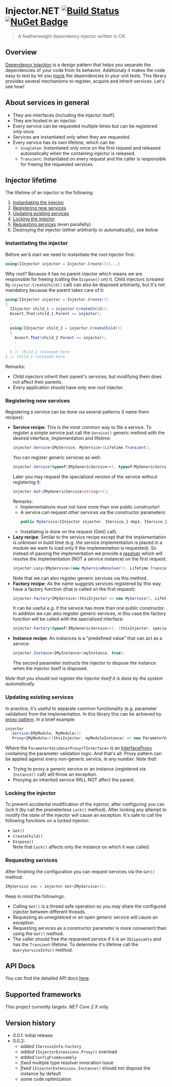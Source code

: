 # Injector.NET [![Build Status](https://travis-ci.com/Sholtee/injector.svg?branch=master)](https://travis-ci.com/Sholtee/injector) [![NuGet Badge](https://buildstats.info/nuget/injector.net)](https://www.nuget.org/packages/injector.net/)
> A featherweight dependency injector written in C#.
## Overview
[Dependency Injection](https://en.wikipedia.org/wiki/Dependency_injection ) is a design pattern that helps you separate the dependencies of your code from its behavior. Additionaly it makes the code easy to test by let you [mock](https://en.wikipedia.org/wiki/Mock_object ) the dependencies in your unit tests. This library provides several mechanisms to register, acquire and inherit services. Let's see how!
## About services in general
- They are interfaces (including the injector itself).
- They are hosted in an injector.
- Every service can be requested multiple times but can be registered only once.
- Services are instantiated only when they are requested.
- Every service has its own lifetime, which can be:
  * `Singleton`: Instantiated only once on the first request and released automatically when the containing injector is released.
  * `Transient`: Instantiated on every request and the caller is responsible for freeing the requested services.
## Injector lifetime
The lifetime of an injector is the following:
1. [Instantiating the injector](#instantiating-the-injector)
2. [Registering new services](#registering-new-services)
3. [Updating existing services](#updating-existing-services)
4. [Locking the injector](#locking-the-injector)
5. [Requesting services](#requesting-services) (even parallelly)
6. Destroying the injector (either arbitrarily or automatically), see below
### Instantiating the injector
Before we'd start we need to instantiate the *root* injector first:
```csharp
using(IInjector injector = Injector.Create()){...}
```
Why root? Because it has no parent injector which means we are responsible for freeing (calling the `Dispose()` on) it. Child injectors (created by `injector.CreateChild()` call) can also be disposed arbitrarily, but it's not mandatory because the parent takes care of it:
```csharp
using(IInjector injector = Injector.Create())
{
  IInjector child_1 = injector.CreateChild();
  Assert.That(child_1.Parent == injector);
  .
  .
  using(IInjector child_2 = injector.CreateChild())
  {
    Assert.That(child_2.Parent == injector);
    .
    .
  } // child_2 released here
} // child_1 released here
```
Remarks:
- Child injectors inherit their parent's services, but modifying them does not affect their parents. 
- Every application should have only one *root* injector. 
### Registering new services
Registering a service can be done via several patterns (I name them recipes):
- **Service recipe**: This is the most common way to file a service.
  To register a simple service just call the `Service()` generic method with the desired interface, implementation and lifetime:
  ```csharp
  injector.Service<IMyService, MyService>(Lifetime.Transient);
  ```
  You can register generic services as well:
  ```csharp
  injector.Service(typeof(IMyGenericService<>), typeof(MyGenericService<>), Lifetime.Singleton);
  ```
  Later you may request the specialized version of the service without registering it:
  ```csharp
  injector.Get<IMyGenericService<string>>();
  ```
  Remarks:
  - Implementations must not have more than one public constructor!
  - A service can request other services via the constructor parameters:
    ```csharp  
    public MyService(IInjector injector, IService_1 dep1, IService_2 dep2){...}
    ```  
  - Instatiating is done on the request (Get() call).
- **Lazy recipe**: Similar to the service recipe except that the implementation is unknown in build time (e.g. the service implementation is placed in a module we want to load only if the implementation is requested). So instead of passing the implementation we provide a [resolver](http://htmlpreview.github.io/?https://github.com/Sholtee/injector/blob/master/DOC/Solti.Utils.DI.ITypeResolver.html ) which will resolve the implementation (NOT a service instance) on the first request: 
  ```csharp
  injector.Lazy<IMyService>(new MyServiceResolver(), Lifetime.Transient);
  ```
  Note that we can also register generic services via this method.
- **Factory recipe**: As the name suggests services registered by this way have a factory function (that is called on the first request): 
  ```csharp
  injector.Factory<IMyService>(thisInjector => new MyService(), Lifetime.Singleton);
  ```
  It can be useful e.g. if the service has more than one public constructor. In addition we can also register generic services, in this case the factory function will be called with the specialized interface:
  ```csharp
  injector.Factory(typeof(IMyGenericService<>), (thisInjector, specializedIMyGenericService) => MyActivator.CreateInstance(typeof(MyGenericService<>), specializedIMyGenericService.GetGenericArguments()));
  ```
- **Instance recipe**: An instances is a "predefined value" that can act as a service: 
  ```csharp
  injector.Instance<IMyInstance>(myInstance, true);
  ```
  The second parameter instructs the injector to dispose the instance when the injector itself is disposed.
  
*Note that you should not register the injector itself it is done by the system automatically.*
### Updating existing services
In practice, it's useful to separate common functionality (e.g. parameter validation) from the implementation. In this library this can be achieved by [proxy pattern](https://en.wikipedia.org/wiki/Proxy_pattern ). In a brief example:
```csharp
injector
  .Service<IMyModule, MyModule>()
  .Proxy<IMyModule>((thisInjector, myModuleInstance) => new ParameterValidatorProxy<IMyModule>(myModuleInstance));
```
Where the `ParameterValidatorProxy<TInterface>` is an [InterfaceProxy<TInterface>](http://htmlpreview.github.io/?https://github.com/Sholtee/injector/blob/master/DOC/Solti.Utils.DI.InterfaceProxy-1.html ) containing the parameter validation logic. And that's all. Proxy pattern can be applied against every non-generic service, in any number.
*Note that:*
- Trying to proxy a generic service or an instance (registered via `Instance()` call) will throw an exception.
- Proxying an inherited service WILL NOT affect the parent.
### Locking the injector
To prevent accidental modification of the injector, after configuring you can lock it (by call the prameterless `Lock()` method). After locking any attempt to modify the state of the injector will cause an exception.
It's safe to call the following functions on a locked injector:
- `Get()`
- `CreateChild()`
- `Dispose()`  
Note that `Lock()` affects only the instance on which it was called.
### Requesting services
After finishing the configuration you can request services via the `Get()` method:
```csharp
IMyService svc = injector.Get<IMyService>();
``` 
Keep in mind the followings:
- Calling `Get()` is a thread safe operation so you may share the configured injector between different threads.
- Requesting an unregistered or an open generic service will cause an exception.
- Requesting services as a constructor parameter is more convenient than using the `Get()` method.
- The caller should free the requested service if it is an `IDisposable` and has the `Transient` lifetime. To determine it's lifetime call the `QueryServiceInfo()` method.
## API Docs
You can find the detailed API docs [here](http://htmlpreview.github.io/?https://github.com/Sholtee/injector/blob/master/DOC/Solti.Utils.DI.html ).
## Supported frameworks
This project currently targets *.NET Core 2.X* only.
## Version history
- 0.0.1: Initial release
- 0.0.2:
  - *added* `IServiceInfo.Factory`
  - *added* `IInjectorExtensions.Proxy()` overload
  - *added* `ConfigFromAssembly`
  - *fixed* multiple type resolver invocation issue
  - *fixed* `IInjectorExtensions.Instance()` should not dispose the instance by default
  - some code optimization